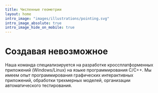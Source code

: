 ```yaml
---
title: Численные геометрии
layout: home
intro_image: "images/illustrations/pointing.svg"
intro_image_absolute: true
intro_image_hide_on_mobile: true
---
```


# Создавая невозможное

Наша команда специализируется на разработке кроссплатформенных приложений (Windows/Linux) на языке программирования C/C++.
Мы имеем опыт программирования графических интерактивных приложений, обработки трехмерных моделей, организации автоматического тестирования. 

